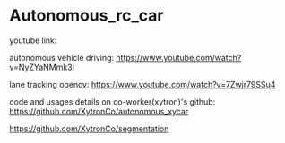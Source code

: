# Autonomous_rc_car

youtube link:

autonomous vehicle driving:
https://www.youtube.com/watch?v=NyZYaNMmk3I

lane tracking opencv:
https://www.youtube.com/watch?v=7Zwjr79SSu4

code and usages details on co-worker(xytron)'s github:                         
https://github.com/XytronCo/autonomous_xycar                            

https://github.com/XytronCo/segmentation
